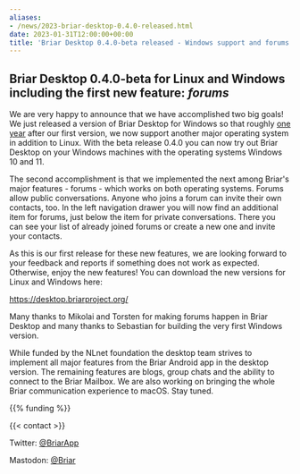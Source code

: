 ```yaml
---
aliases:
- /news/2023-briar-desktop-0.4.0-released.html
date: 2023-01-31T12:00:00+00:00
title: 'Briar Desktop 0.4.0-beta released - Windows support and forums'
---
```


## Briar Desktop 0.4.0-beta for Linux and Windows including the first new feature: *forums*

We are very happy to announce that we have accomplished two big goals! We just released a version of Briar Desktop for Windows so that roughly [one year](https://code.briarproject.org/briar/briar-desktop/-/wikis/Changelog) after our first version, we now support another major operating system in addition to Linux. With the beta release 0.4.0 you can now try out Briar Desktop on your Windows machines with the operating systems Windows 10 and 11.

The second accomplishment is that we implemented the next among Briar's major features - forums - which works on both operating systems. Forums allow public conversations. Anyone who joins a forum can invite their own contacts, too. In the left navigation drawer you will now find an additional item for forums, just below the item for private conversations. There you can see your list of already joined forums or create a new one and invite your contacts.

As this is our first release for these new features, we are looking forward to your feedback and reports if something does not work as expected. Otherwise, enjoy the new features! You can download the new versions for Linux and Windows here:

https://desktop.briarproject.org/

Many thanks to Mikolai and Torsten for making forums happen in Briar Desktop and many thanks to Sebastian for building the very first Windows version.

While funded by the NLnet foundation the desktop team strives to  implement all major features from the Briar Android app in the desktop version. The remaining features are blogs, group chats and the ability to connect to the Briar Mailbox. We are also working on bringing the whole Briar communication experience to macOS. Stay tuned.

{{% funding %}}

{{< contact  >}}

Twitter: [@BriarApp](https://twitter.com/BriarApp)

Mastodon: [@Briar](https://fosstodon.org/@briar)
